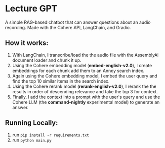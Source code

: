 # Lecture GPT
A simple RAG-based chatbot that can answer questions about an audio recording. Made with the Cohere API, LangChain, and Gradio.

## How it works:
1. With LangChain, I transcribe/load the the audio file with the AssemblyAI document loader and chunk it up.
2. Using the Cohere embedding model (**embed-english-v2.0**), I create embeddings for each chunk add them to an Annoy search index.
3. Again using the Cohere embedding model, I embed the user query and find the top 10 similar items in the search index.
4. Using the Cohere rerank model (**rerank-english-v2.0**), I rerank the the results in order of descending relevance and take the top 3 for context.
5. Finally, I add the context into a prompt with the user's query and use the Cohere LLM (the **command-nightly** experimental model) to generate an answer.

## Running Locally:
1. run `pip install -r requirements.txt`
2. run `python main.py`
